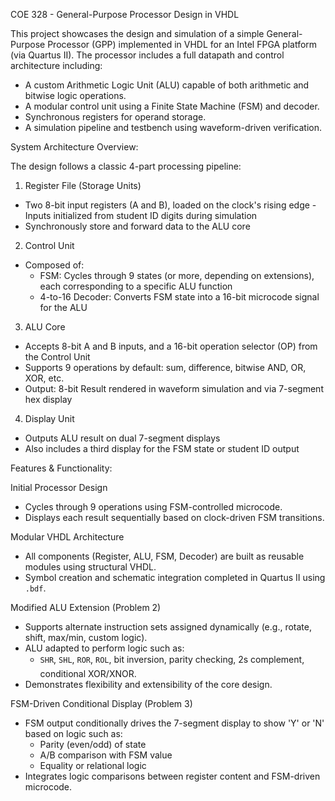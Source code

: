 COE 328 - General-Purpose Processor Design in VHDL

This project showcases the design and simulation of a simple General-Purpose Processor (GPP) implemented in VHDL for an Intel FPGA platform (via Quartus II). The processor includes a full datapath and control architecture including:

- A custom Arithmetic Logic Unit (ALU) capable of both arithmetic and bitwise logic operations.
- A modular control unit using a Finite State Machine (FSM) and decoder.
- Synchronous registers for operand storage.
- A simulation pipeline and testbench using waveform-driven verification.

System Architecture Overview:

The design follows a classic 4-part processing pipeline:

1. Register File (Storage Units)
- Two 8-bit input registers (A and B), loaded on the clock's rising edge
-Inputs initialized from student ID digits during simulation
- Synchronously store and forward data to the ALU core

2. Control Unit
- Composed of:
  - FSM: Cycles through 9 states (or more, depending on extensions), each corresponding to a specific ALU function
  - 4-to-16 Decoder: Converts FSM state into a 16-bit microcode signal for the ALU

3. ALU Core
 - Accepts 8-bit A and B inputs, and a 16-bit operation selector (OP) from the Control Unit
 - Supports 9 operations by default: sum, difference, bitwise AND, OR, XOR, etc.
 - Output: 8-bit Result rendered in waveform simulation and via 7-segment hex display

4. Display Unit
- Outputs ALU result on dual 7-segment displays
- Also includes a third display for the FSM state or student ID output

Features & Functionality:

Initial Processor Design
- Cycles through 9 operations using FSM-controlled microcode.
- Displays each result sequentially based on clock-driven FSM transitions.

Modular VHDL Architecture
- All components (Register, ALU, FSM, Decoder) are built as reusable modules using structural VHDL.
- Symbol creation and schematic integration completed in Quartus II using `.bdf`.

Modified ALU Extension (Problem 2)
- Supports alternate instruction sets assigned dynamically (e.g., rotate, shift, max/min, custom logic).
- ALU adapted to perform logic such as:
  - `SHR`, `SHL`, `ROR`, `ROL`, bit inversion, parity checking, 2s complement, conditional XOR/XNOR.
- Demonstrates flexibility and extensibility of the core design.

FSM-Driven Conditional Display (Problem 3)
- FSM output conditionally drives the 7-segment display to show 'Y' or 'N' based on logic such as:
  - Parity (even/odd) of state
  - A/B comparison with FSM value
  - Equality or relational logic
- Integrates logic comparisons between register content and FSM-driven microcode.


